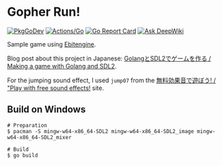 # Gopher Run!

[![PkgGoDev](https://pkg.go.dev/badge/github.com/koron/gopherrun)](https://pkg.go.dev/github.com/koron/gopherrun)
[![Actions/Go](https://github.com/koron/gopherrun/workflows/Go/badge.svg)](https://github.com/koron/gopherrun/actions?query=workflow%3AGo)
[![Go Report Card](https://goreportcard.com/badge/github.com/koron/gopherrun)](https://goreportcard.com/report/github.com/koron/gopherrun)
[![Ask DeepWiki](https://deepwiki.com/badge.svg)](https://deepwiki.com/koron/gopherrun)

Sample game using [Ebitengine](https://ebitengine.org/).

Blog post about this project in Japanese: [GolangとSDL2でゲームを作る / Making a game with Golang and SDL2](https://www.kaoriya.net/blog/2016/12/24/).

For the jumping sound effect, I used `jump07` from the [無料効果音で遊ぼう! / "Play with free sound effects!](https://taira-komori.jpn.org/game01.html) site.

## Build on Windows

```console
# Preparation
$ pacman -S mingw-w64-x86_64-SDL2 mingw-w64-x86_64-SDL2_image mingw-w64-x86_64-SDL2_mixer

# Build
$ go build
```
